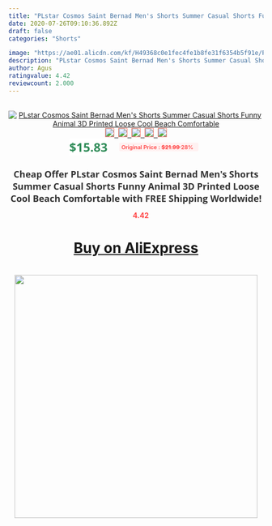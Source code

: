 ```yaml
---
title: "PLstar Cosmos Saint Bernad Men's Shorts Summer Casual Shorts Funny Animal 3D Printed Loose Cool Beach Comfortable"
date: 2020-07-26T09:10:36.892Z
draft: false
categories: "Shorts"

image: "https://ae01.alicdn.com/kf/H49368c0e1fec4fe1b8fe31f6354b5f91e/PLstar-Cosmos-Saint-Bernad-Men-s-Shorts-Summer-Casual-Shorts-Funny-Animal-3D-Printed-Loose-Cool.jpg"
description: "PLstar Cosmos Saint Bernad Men's Shorts Summer Casual Shorts Funny Animal 3D Printed Loose Cool Beach Comfortable"
author: Agus
ratingvalue: 4.42
reviewcount: 2.000
---
```

<br>
<div style="text-align: center;">
<a href="https://s.click.aliexpress.com/e/_9gSYRb" target="_blank" rel="nofollow noopener noreferrer"><img alt="PLstar Cosmos Saint Bernad Men's Shorts Summer Casual Shorts Funny Animal 3D Printed Loose Cool Beach Comfortable" class="magnifier-image" src="https://ae01.alicdn.com/kf/H49368c0e1fec4fe1b8fe31f6354b5f91e/PLstar-Cosmos-Saint-Bernad-Men-s-Shorts-Summer-Casual-Shorts-Funny-Animal-3D-Printed-Loose-Cool.jpg_640x640.jpg">
<br>
<img style="border:1px solid salmon" src="https://ae01.alicdn.com/kf/H49368c0e1fec4fe1b8fe31f6354b5f91e/PLstar-Cosmos-Saint-Bernad-Men-s-Shorts-Summer-Casual-Shorts-Funny-Animal-3D-Printed-Loose-Cool.jpg_120x120.jpg">&nbsp;&nbsp;<img style="border:1px solid salmon" src="https://ae01.alicdn.com/kf/Hbbeab52a46f14085a9dec83294490270c/PLstar-Cosmos-Saint-Bernad-Men-s-Shorts-Summer-Casual-Shorts-Funny-Animal-3D-Printed-Loose-Cool.jpg_120x120.jpg">&nbsp;&nbsp;<img style="border:1px solid salmon" src="https://ae01.alicdn.com/kf/H9195b6604a124e7f9e2cefc69bce0c053/PLstar-Cosmos-Saint-Bernad-Men-s-Shorts-Summer-Casual-Shorts-Funny-Animal-3D-Printed-Loose-Cool.jpg_120x120.jpg">&nbsp;&nbsp;<img style="border:1px solid salmon" src="https://ae01.alicdn.com/kf/Hc0013a2d1e3648e9a1f36845ec6c4738q/PLstar-Cosmos-Saint-Bernad-Men-s-Shorts-Summer-Casual-Shorts-Funny-Animal-3D-Printed-Loose-Cool.jpg_120x120.jpg">&nbsp;&nbsp;<img style="border:1px solid salmon" src="https://ae01.alicdn.com/kf/H8a7ea15a4ada4fb2a6aa3f56e7c0902cS/PLstar-Cosmos-Saint-Bernad-Men-s-Shorts-Summer-Casual-Shorts-Funny-Animal-3D-Printed-Loose-Cool.jpg_120x120.jpg"></a></div><br0>
<div style="text-align: center;"><span style="background-color: white; border: 0px; box-sizing: border-box; color: seagreen; display: inline-block; font-family: &quot;open sans&quot; , &quot;arial&quot; , &quot;helvetica&quot; , sans-serif , &quot;heiti&quot;; font-size: 24px; font-stretch: inherit; font-weight: 700; line-height: inherit; margin: 0px 10px 0px 0px; padding: 0px; vertical-align: middle;">$15.83 </span>
<span style="background: rgb(255 , 241 , 241); border-radius: 3px; border: 0px; box-sizing: border-box; color: #ff4747; display: inline-block; font-family: inherit; font-size: 12px; font-stretch: inherit; font-style: inherit; font-variant: inherit; font-weight: 600; line-height: inherit; margin: 0px; padding: 2px 5px; transform: scale(0.9); vertical-align: middle;">Original Price : <b style="text-decoration: line-through;">$21.99 </b> 28%&nbsp;&nbsp;</span></div>
<h1 style="color: #333333; display: inline-block; font-family: &quot;open sans&quot; , &quot;arial&quot; , &quot;helvetica&quot; , sans-serif , &quot;heiti&quot;; font-size: 18px; font-stretch: inherit; font-weight: 700; text-align: center;">Cheap Offer PLstar Cosmos Saint Bernad Men's Shorts Summer Casual Shorts Funny Animal 3D Printed Loose Cool Beach Comfortable with FREE Shipping Worldwide!</h1>
<div style="color: #ff4747; text-align: center;">
<img src="https://4.bp.blogspot.com/-M0ZcTcb-5uY/XleCXlxnR4I/AAAAAAAAAEc/OrjgMkXV1oMQFaCRZj5HQwOCBcu3w1FegCPcBGAYYCw/s1600/star.png" style="height: 15px;">&nbsp;<b>4.42</b></div>
<div class="button_cont" align="center"><a class="buynow_a" href="https://s.click.aliexpress.com/e/_9gSYRb" target="_blank" rel="nofollow noopener noreferrer"><H1>Buy on AliExpress</H1></a></div><br>
<div class="separator" style="clear: both; text-align: center;">
<img src="https://lh3.googleusercontent.com/-pTy5HemUv9M/XlePHvY0dAI/AAAAAAAAAE4/0nX5iRUoIWY8eMW9Dpxeirr157OZliDIgCLcBGAsYHQ/s1600/badge.gif" width="480">
</div>
